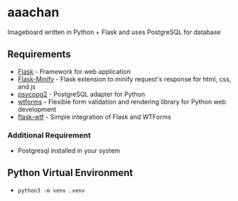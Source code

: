 # aaachan
Imageboard written in Python + Flask and uses PostgreSQL for database

## Requirements
* [Flask](https://flask.palletsprojects.com/en/1.1.x/#) - Framework for web application
* [Flask-Minify](https://github.com/mrf345/flask_minify/) - Flask extension to minify request's response for html, css, and js
* [psycopg2](https://www.psycopg.org/) - PostgreSQL adapter for Python
* [wtforms](https://wtforms.readthedocs.io/en/2.3.x/) - Flexible form validation and rendering library for Python web development
* [flask-wtf](https://github.com/lepture/flask-wtf) - Simple integration of Flask and WTForms

### Additional Requirement
* Postgresql installed in your system

## Python Virtual Environment
* `python3 -m venv .venv`

